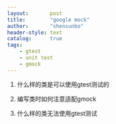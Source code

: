 ```yaml
---
layout:       post
title:        "google mock"
author:       "shensunbo"
header-style: text
catalog:      true
tags:
    - gtest
    - unit test
    - gmock
---
```


1. 什么样的类是可以使用gtest测试的

2. 编写类时如何注意适配gmock

3. 什么样的类无法使用gtest测试